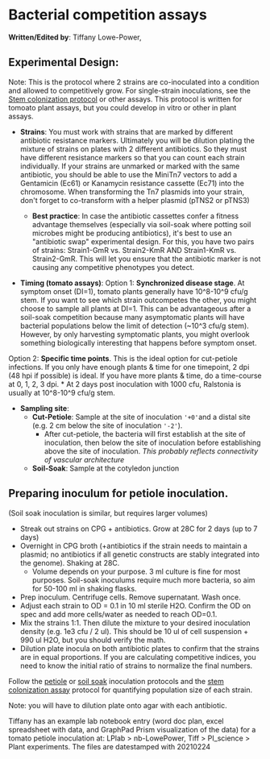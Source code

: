 # Bacterial competition assays

**Written/Edited by**: Tiffany Lowe-Power, 

## Experimental Design:
Note: This is the protocol where 2 strains are co-inoculated into a condition and allowed to competitively grow. For single-strain inoculations, see the [Stem colonization protocol](col_tomato_stem.md) or other assays. This protocol is written for tomoato plant assays, but you could develop in vitro or other in plant assays. 

* **Strains**: You must work with strains that are marked by different antibiotic resistance markers. Ultimately you will be dilution plating the mixture of strains on plates with 2 different antibiotics.  So they must have different resistance markers so that you can count each strain individually. If your strains are unmarked or marked with the same antibiotic, you should be able to use the MiniTn7 vectors to add a Gentamicin (Ec61) or Kanamycin resistance cassette (Ec71) into the chromosome. When transforming the Tn7 plasmids into your strain, don't forget to co-transform with a helper plasmid (pTNS2 or pTNS3)
    * **Best practice**: In case the antibiotic cassettes confer a fitness advantage themselves (especially via soil-soak where potting soil microbes might be producing antibiotics), it's best to use an "antibiotic swap" experimental design. For this, you have two pairs of strains: Strain1-GmR vs. Strain2-KmR  AND Strain1-KmR vs. Strain2-GmR. This will let you ensure that the antibiotic marker is not causing any competitive phenotypes you detect. 

* **Timing (tomato assays)**:
Option 1: **Synchronized disease stage**. At symptom onset (DI=1), tomato plants generally have 10^8-10^9 cfu/g stem. If you want to see which strain outcompetes the other, you might choose to sample all plants at DI=1.  This can be advantageous after a soil-soak competition because many asymptomatic plants will have bacterial populations below the limit of detection (~10^3 cfu/g stem). However, by only harvesting symptomatic plants, you might overlook something biologically interesting that happens before symptom onset. 

Option 2: **Specific time points**. This is the ideal option for cut-petiole infections. If you only have enough plants & time for one timepoint, 2 dpi (48 hpi if possible) is ideal.  If you have more plants & time, do a time-course at 0, 1, 2, 3 dpi. 
    * At 2 days post inoculation with 1000 cfu, Ralstonia is usually at 10^8-10^9 cfu/g stem. 

* **Sampling site**:
    * **Cut-Petiole**: Sample at the site of inoculation `'+0'`and a distal site (e.g. 2 cm below the site of inoculation `'-2'`).
        * After cut-petiole, the bacteria will first establish at the site of inoculation, then below the site of inoculation before establishing above the site of inoculation. 
        *This probably reflects connectivity of vascular architecture*
    * **Soil-Soak**: Sample at the cotyledon junction
## Preparing inoculum for petiole inoculation. 
(Soil soak inoculation is similar, but requires larger volumes)

*	Streak out strains on CPG + antibiotics.  Grow at 28C for 2 days (up to 7 days)
*	Overnight in CPG broth (+antibiotics if the strain needs to maintain a plasmid; no antibiotics if all genetic constructs are stably integrated into the genome). Shaking at 28C. 
    * Volume depends on your purpose.  3 ml culture is fine for most purposes.  Soil-soak inoculums require much more bacteria, so aim for 50-100 ml in shaking flasks. 
* Prep inoculum. Centrifuge cells. Remove supernatant. Wash once. 
* Adjust each strain to OD = 0.1 in 10 ml sterile H2O. Confirm the OD on spec and add more cells/water as needed to reach OD=0.1. 
* Mix the strains 1:1. Then dilute the mixture to your desired inoculation density (e.g. 1e3 cfu / 2 ul). This should be 10 ul of cell suspension + 990 ul H2O, but you should verify the math. 
* Dilution plate inocula on both antibiotic plates to confirm that the strains are in equal proportions. If you are calculating competitive indices, you need to know the initial ratio of strains to normalize the final numbers. 

Follow the [petiole](tomato_petiole_inoc.md) or [soil soak](tomato_ss_inoc.md) inoculation protocols and the [stem colonization assay](col_tomato_stem.md) protocol for quantifying population size of each strain. 

Note: you will have to dilution plate onto agar with each antibiotic. 

Tiffany has an example lab notebook entry (word doc plan, excel spreadsheet with data, and GraphPad Prism visualization of the data) for a tomato petiole inoculation at: LPlab > nb-LowePower, Tiff > PI_science > Plant experiments. The files are datestamped with 20210224